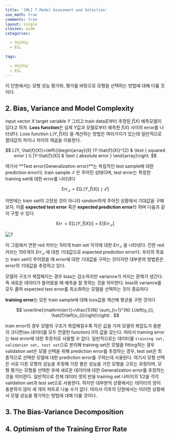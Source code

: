 ```yaml
---
title: '[ML] 7.Model Assesment and Selection'
use_math: true
comments: true
layout: single
classes: wide
categories:

  - 머신러닝
  - ESL

tags:
  
  - 머신러닝
  - ESL
---
```






이 단원에서는 모형 성능 평가와, 평가를 바탕으로 모형을 선택하는 방법에 대해 다룰 것이다. 

## 2. Bias, Variance and Model Complexity

input vector $X$ target variable $Y$ 그리고 train data로부터 추정된 $\hat{f}(X)$ 예측모델이 있다고 하자. **Loss function**은 실제 $Y$값과 모델로부터 예측한 $\hat{f}(X)$ 사이의 error를 나타낸다. Loss function $L(Y,\hat{f}(X))$ 을 계산하는 방법은 여러가지가 있는데 일반적으로 절대값의 차이나 차이의 제곱을 이용한다. 


$$
L(Y, \hat{f}(X))=\left\{\begin{array}{ll}
(Y-\hat{f}(X))^{2} & \text { squared error } \\
|Y-\hat{f}(X)| & \text { absolute error }
\end{array}\right.
$$


여기서 **Test error(Generalization error)**는 독립적인 test sample에 대한 prediction error다.  train sample $\mathcal{T}$ 은 주어진 상태이며, test error는 특정한 training set에 대한 error를 나타낸다


$$
\operatorname{Err}_{\mathcal{T}}=\mathrm{E}[L(Y, \hat{f}(X)) \mid \mathcal{T}]
$$


이번에는 train set이 고정된 것이 아니라 random하게 주어진 상황에서 기대값을 구해보자. 이를 **expected test error** 혹은 **expected prediction error**라 하며 다음과 같이 구할 수 있다. 


$$
\operatorname{Err}=\mathrm{E}[L(Y, \hat{f}(X))]=\mathrm{E}\left[\operatorname{Err}_{\mathcal{T}}\right]
$$


![7](http://whdbfla6.github.io/assets/ml/7.1.PNG)



이 그림에서 연한 red 커브는 100개 train set 각각에 대한 $Err_{\mathcal{T}}$ 을 나타낸다. 진한 red 커브는 100개의 $Err_{\mathcal{T}}$ 에 대한 기대값으로 expected prediction error다. 우리의 목표는 train set이 주어졌을 때 error에 대한 기대값을 구하는 것이지만 대부분의 방법론은 error의 기대값을 추정하고 있다. 

모델의 구조가 복잡해지는 경우 bias는 감소하지만 variance가 커지는 문제가 생긴다. 즉 새로운 데이터가 들어왔을 때 예측을 잘 못하는 것을 의미한다. bias와 variance를 모두 줄여 expected test error를 최소화하는 모델을 선택하는 것이 중요하다

**training error**는 모든 train sample에 대해 loss값을 계산해 평균을 구한 것이다


$$
\overline{\mathrm{err}}=\frac{1}{N} \sum_{i=1}^{N} L\left(y_{i}, \hat{f}\left(x_{i}\right)\right) .
$$


train error의 경우 모델의 구조가 복잡해질수록 작은 값을 가져 모델의 복잡도가 충분히 크다면(ex.데이터를 모두 연결한 function) 0의 값을 갖는다. 따라서 training error는 test error에 대한 추정치로 사용할 수 없다. 일반적으로는 데이터를 ```training set, validation set, test set```으로 분리해 training set은 모델을 fitting하는 경우 validation set은 모델 선택을 위해 prediction error를 추정하는 경우, test set은 최종적으로 선택한 모델에 대한 prediction error를 구하는데 사용된다. 여기서 모형 선택은 서로 다른 모형의 성능을 추정해 가장 좋은 성능을 가진 모형을 고르는 과정이며, 모형 평가는 모형을 선택한 후에 새로운 데이터에 대한 Generalization error를 추정하는 것을 의미한다.  일반적으로 전체 데이터 셋의 반을 training set 나머지의 1/2을 각각 validation set과 test set으로 사용한다. 하지만 대부분의 상황에서는 데이터의 양이 충분하지 않아 세 개의 파트로 나눌 수가 없다. 따라서 이후의 단원에서는 이러한 상황에서 모델 성능을 평가하는 방법에 대해 다룰 것이다. 



## 3. The Bias-Variance Decomposition



## 4. Optimism of the Training Error Rate



